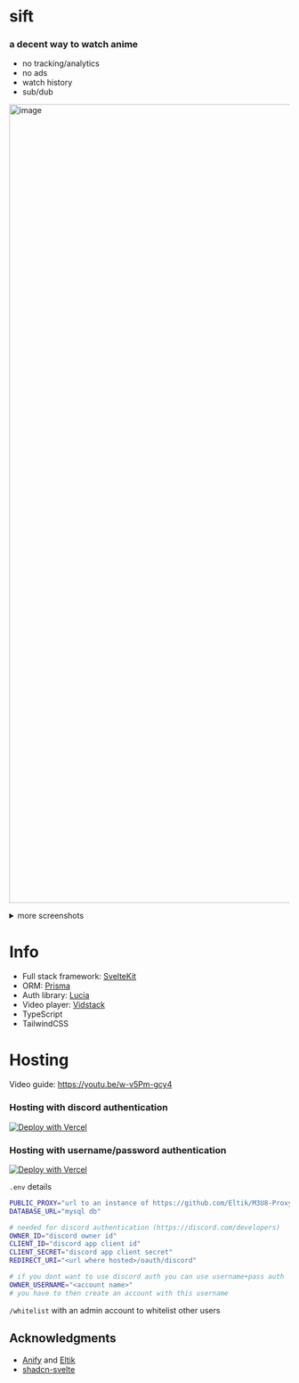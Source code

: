 # sift

### a decent way to watch anime

- no tracking/analytics
- no ads
- watch history
- sub/dub

<img
	width="1434"
	alt="image"
	src="https://github.com/skearya/sift/assets/77034153/8b406d82-6dd1-4aa3-b9c6-3f5be5ef47f1"
/>

<details>
	<summary>more screenshots</summary>

	<h5 align="center">Anime info</h5>
	<img
		alt="image"
		src="https://github.com/skearya/sift/assets/77034153/b60a1ccd-16f1-4a7d-82e8-15cfd196b65d"
	/>
	<h5 align="center">Episode player</h5>
	<img
		alt="image"
		src="https://github.com/skearya/sift/assets/77034153/c3fea2bb-a7f0-47c8-a4b8-7f8872f69772"
	/>
</details>

# Info

- Full stack framework: [SvelteKit](https://kit.svelte.dev/)
- ORM: [Prisma](https://www.prisma.io/)
- Auth library: [Lucia](https://lucia-auth.com/)
- Video player: [Vidstack](https://www.vidstack.io/)
- TypeScript
- TailwindCSS

# Hosting

Video guide: https://youtu.be/w-v5Pm-gcy4

### Hosting with discord authentication

[![Deploy with Vercel](https://vercel.com/button)](https://vercel.com/new/clone?repository-url=https%3A%2F%2Fgithub.com%2Fskearya%2Fsift&env=PUBLIC_PROXY,DATABASE_URL,OWNER_ID,CLIENT_ID,CLIENT_SECRET,REDIRECT_URI&envDescription=more%20info%20in%20github%20readme&envLink=https%3A%2F%2Fgithub.com%2Fskearya%2Fsift%23hosting)

### Hosting with username/password authentication

[![Deploy with Vercel](https://vercel.com/button)](https://vercel.com/new/clone?repository-url=https%3A%2F%2Fgithub.com%2Fskearya%2Fsift&env=PUBLIC_PROXY,DATABASE_URL,OWNER_USERNAME&envDescription=more%20info%20in%20github%20readme&envLink=https%3A%2F%2Fgithub.com%2Fskearya%2Fsift%23hosting)

`.env` details

```bash
PUBLIC_PROXY="url to an instance of https://github.com/Eltik/M3U8-Proxy"
DATABASE_URL="mysql db"

# needed for discord authentication (https://discord.com/developers)
OWNER_ID="discord owner id"
CLIENT_ID="discord app client id"
CLIENT_SECRET="discord app client secret"
REDIRECT_URI="<url where hosted>/oauth/discord"

# if you dont want to use discord auth you can use username+pass auth
OWNER_USERNAME="<account name>"
# you have to then create an account with this username
```

`/whitelist` with an admin account to whitelist other users

## Acknowledgments

- [Anify](https://github.com/Eltik/Anify) and [Eltik](https://github.com/eltik)
- [shadcn-svelte](https://www.shadcn-svelte.com/)
